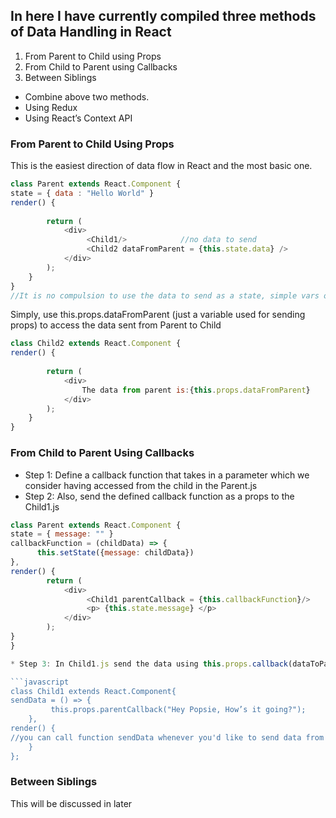 ##  In here I have currently compiled three methods of Data Handling in React

1. From Parent to Child using Props
1. From Child to Parent using Callbacks
1. Between Siblings
  * Combine above two methods.
  * Using Redux
  * Using React’s Context API
  

### From Parent to Child Using Props

This is the easiest direction of data flow in React and the most basic one.

```javascript
class Parent extends React.Component {
state = { data : "Hello World" } 
render() {
        
        return (
            <div>
                 <Child1/>            //no data to send             
                 <Child2 dataFromParent = {this.state.data} />
            </div>
        );
    }
}
//It is no compulsion to use the data to send as a state, simple vars or const variables could also be used to send data from Parent to Child.
```
Simply, use this.props.dataFromParent (just a variable used for sending props) to access the data sent from Parent to Child

```javascript
class Child2 extends React.Component {
render() {
        
        return (
            <div>
                The data from parent is:{this.props.dataFromParent}
            </div>
        );
    }
}
```

### From Child to Parent Using Callbacks

* Step 1: Define a callback function that takes in a parameter which we consider having accessed from the child in the Parent.js
* Step 2: Also, send the defined callback function as a props to the Child1.js

```javascript
class Parent extends React.Component {
state = { message: "" }
callbackFunction = (childData) => {
      this.setState({message: childData})
},
render() {
        return (
            <div>
                 <Child1 parentCallback = {this.callbackFunction}/>
                 <p> {this.state.message} </p>
            </div>
        );
}
}

* Step 3: In Child1.js send the data using this.props.callback(dataToParent)

```javascript
class Child1 extends React.Component{
sendData = () => {
         this.props.parentCallback("Hey Popsie, How’s it going?");
    },
render() { 
//you can call function sendData whenever you'd like to send data from child component to Parent component.
    }
};
```

### Between Siblings

This will be discussed in later
